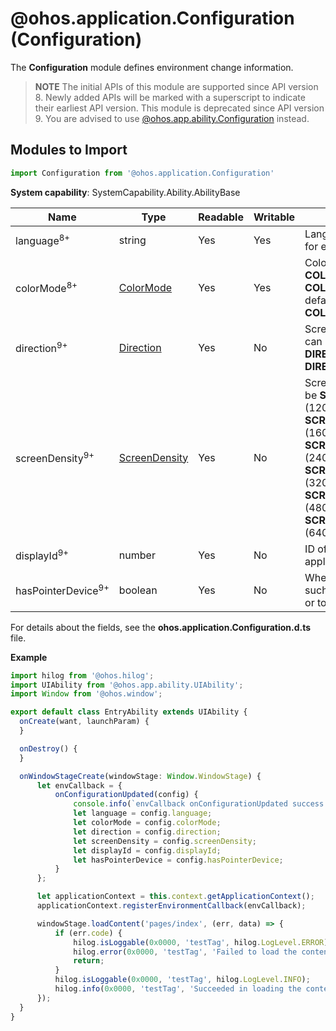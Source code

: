 # @ohos.application.Configuration (Configuration)

The **Configuration** module defines environment change information.

> **NOTE**
> The initial APIs of this module are supported since API version 8. Newly added APIs will be marked with a superscript to indicate their earliest API version.
> This module is deprecated since API version 9. You are advised to use [@ohos.app.ability.Configuration](js-apis-app-ability-configuration.md) instead.

## Modules to Import

```ts
import Configuration from '@ohos.application.Configuration'
```

**System capability**: SystemCapability.Ability.AbilityBase

  | Name| Type| Readable| Writable| Description|
| -------- | -------- | -------- | -------- | -------- |
| language<sup>8+</sup> | string | Yes| Yes| Language of the application, for example, **zh**.|
| colorMode<sup>8+</sup> | [ColorMode](js-apis-application-configurationConstant.md#configurationconstantcolormode) | Yes| Yes| Color mode, which can be **COLOR_MODE_LIGHT** or **COLOR_MODE_DARK**. The default value is **COLOR_MODE_LIGHT**.|
| direction<sup>9+</sup> | [Direction](js-apis-application-configurationConstant.md#configurationconstantdirection9) | Yes| No| Screen orientation, which can be **DIRECTION_HORIZONTAL** or **DIRECTION_VERTICAL**.|
| screenDensity<sup>9+</sup>  | [ScreenDensity](js-apis-application-configurationConstant.md#configurationconstantscreendensity9) | Yes| No| Screen resolution, which can be **SCREEN_DENSITY_SDPI** (120), **SCREEN_DENSITY_MDPI** (160), **SCREEN_DENSITY_LDPI** (240), **SCREEN_DENSITY_XLDPI** (320), **SCREEN_DENSITY_XXLDPI** (480), or **SCREEN_DENSITY_XXXLDPI** (640).|
| displayId<sup>9+</sup>  | number | Yes| No| ID of the display where the application is located.|
| hasPointerDevice<sup>9+</sup>  | boolean | Yes| No| Whether a pointer device, such as a keyboard, mouse, or touchpad, is connected.|

For details about the fields, see the **ohos.application.Configuration.d.ts** file.

**Example**
    
  ```ts
import hilog from '@ohos.hilog';
import UIAbility from '@ohos.app.ability.UIAbility';
import Window from '@ohos.window';

export default class EntryAbility extends UIAbility {
    onCreate(want, launchParam) {
    }

    onDestroy() {
    }

    onWindowStageCreate(windowStage: Window.WindowStage) {
        let envCallback = {
            onConfigurationUpdated(config) {
                console.info(`envCallback onConfigurationUpdated success: ${JSON.stringify(config)}`)
                let language = config.language;
                let colorMode = config.colorMode;
                let direction = config.direction;
                let screenDensity = config.screenDensity;
                let displayId = config.displayId;
                let hasPointerDevice = config.hasPointerDevice;
            }
        };

        let applicationContext = this.context.getApplicationContext();
        applicationContext.registerEnvironmentCallback(envCallback);

        windowStage.loadContent('pages/index', (err, data) => {
            if (err.code) {
                hilog.isLoggable(0x0000, 'testTag', hilog.LogLevel.ERROR);
                hilog.error(0x0000, 'testTag', 'Failed to load the content. Cause: %{public}s', JSON.stringify(err) ?? '');
                return;
            }
            hilog.isLoggable(0x0000, 'testTag', hilog.LogLevel.INFO);
            hilog.info(0x0000, 'testTag', 'Succeeded in loading the content. Data: %{public}s', JSON.stringify(data) ?? '');
        });
    }
}
  ```
